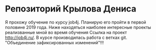 # Репозиторий Крылова Дениса
Я прохожу обучение по курсу job4j. Планирую его пройти в первой половине 2019 года.
Ниже находяться наиболее интересные проекты реализванные мной во время обучения
Ссылка на проект http://job4j.ru/. 
В курсе производилась работа с ветках git.
"Объединение зафиксированных изменений"!!!